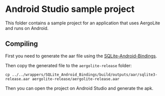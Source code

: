 # Android Studio sample project

This folder contains a sample project for an application that uses AergoLite and runs
on Android.


## Compiling

First you need to generate the aar file using the
[SQLite-Android-Bindings](../../wrappers/SQLite_Android_Bindings).

Then copy the generated file to the `aergolite-release` folder:

```
cp ../../wrappers/SQLite_Android_Bindings/build/outputs/aar/sqlite3-release.aar aergolite-release/aergolite-release.aar
```

Then you can open the project on Android Studio and generate the apk.

